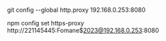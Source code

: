 git config --global http.proxy 192.168.0.253:8080

npm config set https-proxy http://221145445:Fomane$2023@192.168.0.253:8080
